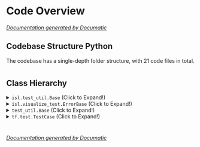 # Code Overview

[_Documentation generated by Documatic_](https://www.documatic.com)

<!---Documatic-section-Codebase Structure Python-start--->
## Codebase Structure Python

The codebase has a single-depth folder structure,
                with 21 code files in total.

# #
<!---Documatic-section-Codebase Structure Python-end--->

<!---Documatic-section-Class Hierarchy-start--->
## Class Hierarchy

<!---Documatic-block-isl.test_util.Base-start--->
<details>
	<summary><code>isl.test_util.Base</code> (Click to Expand!)</summary>

* isl.augment_test.AugmentTest
* isl.augment_test.CorruptTest
* isl.ops_test.DistributionStatisticsTest
* isl.ops_test.ExtractPatchesSingleScaleTest
* isl.tensorcheck_test.BoundsTest
* isl.tensorcheck_test.ShapeTest
* isl.tensorcheck_test.WellDefinedTest
* isl.visualize_test.ErrorBase
</details>
<!---Documatic-block-isl.test_util.Base-end--->

<!---Documatic-block-isl.visualize_test.ErrorBase-start--->
<details>
	<summary><code>isl.visualize_test.ErrorBase</code> (Click to Expand!)</summary>

* isl.visualize_test.AdditiveErrorTest
* isl.visualize_test.CrossEntropyErrorTest
* isl.visualize_test.SubtractiveErrorTest
</details>
<!---Documatic-block-isl.visualize_test.ErrorBase-end--->

<!---Documatic-block-test_util.Base-start--->
<details>
	<summary><code>test_util.Base</code> (Click to Expand!)</summary>

* isl.augment_test.AugmentTest
* isl.augment_test.CorruptTest
* isl.ops_test.DistributionStatisticsTest
* isl.ops_test.ExtractPatchesSingleScaleTest
* isl.tensorcheck_test.BoundsTest
* isl.tensorcheck_test.ShapeTest
* isl.tensorcheck_test.WellDefinedTest
* isl.visualize_test.ErrorBase
</details>
<!---Documatic-block-test_util.Base-end--->

<!---Documatic-block-tf.test.TestCase-start--->
<details>
	<summary><code>tf.test.TestCase</code> (Click to Expand!)</summary>

* isl.test_util.Base
</details>
<!---Documatic-block-tf.test.TestCase-end--->

# #
<!---Documatic-section-Class Hierarchy-end--->

[_Documentation generated by Documatic_](https://www.documatic.com)